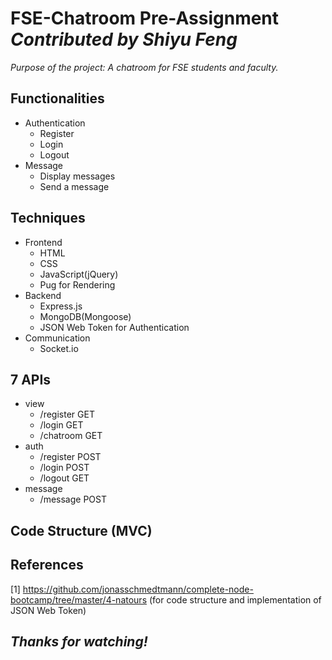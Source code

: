 # FSE-Chatroom Pre-Assignment &nbsp;&nbsp;&nbsp; *Contributed by Shiyu Feng*

*Purpose of the project: A chatroom for FSE students and faculty.*


## Functionalities
  - Authentication
    - Register
    - Login
    - Logout
  - Message
    - Display messages
    - Send a message
   
## Techniques
  - Frontend
    - HTML
    - CSS
    - JavaScript(jQuery)
    - Pug for Rendering
  - Backend
    - Express.js
    - MongoDB(Mongoose)
    - JSON Web Token for Authentication
  - Communication
    - Socket.io
      
## 7 APIs
  - view
    - /register GET
    - /login GET
    - /chatroom GET
  - auth
    - /register POST
    - /login POST
    - /logout GET
  - message
    - /message POST
   
## Code Structure (MVC)

## References
[1] https://github.com/jonasschmedtmann/complete-node-bootcamp/tree/master/4-natours (for code structure and implementation of JSON Web Token)
## *Thanks for watching!*
